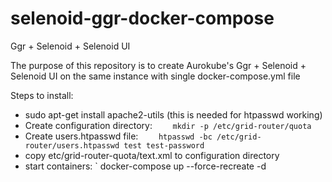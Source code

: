 # selenoid-ggr-docker-compose
Ggr + Selenoid + Selenoid UI 

The purpose of this repository is to create Aurokube's Ggr + Selenoid + Selenoid UI on the same instance with single docker-compose.yml file

Steps to install:
  - sudo apt-get install apache2-utils (this is needed for htpasswd working)
  - Create configuration directory:
`    mkdir -p /etc/grid-router/quota`
  - Create users.htpasswd file:
`    htpasswd -bc /etc/grid-router/users.htpasswd test test-password`
  - copy etc/grid-router-quota/text.xml to configuration directory
  - start containers:
`    docker-compose up --force-recreate -d
